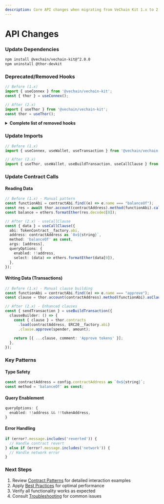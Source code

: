```yaml
---
description: Core API changes when migrating from VeChain Kit 1.x to 2.0
---
```


# API Changes

### Update Dependencies

```bash
npm install @vechain/vechain-kit@^2.0.0
npm uninstall @thor-devkit
```

### Deprecated/Removed Hooks

```typescript
// Before (1.x)
import { useConnex } from '@vechain/vechain-kit';
const { thor } = useConnex();

// After (2.x)
import { useThor } from '@vechain/vechain-kit';
const thor = useThor();
```

<details>

<summary><strong>Complete list of removed hooks</strong></summary>

#### Utils Hooks:

* `useRoundAppVotes`
* `useSustainabilityActions`

#### Galaxy Member Hooks:

* `useGMbalance`
* `useB3trToUpgrade`
* `useB3trToUpgradeToLevel`
* `useGetNodeIdAttached`
* `useGetTokenIdAttachedToNode`
* `useGMMaxLevel`
* `useParticipatedInGovernance`
* `useTokenIdByAccount`
* `useNFTImage`
* `useB3trDonated`
* `useGMBaseUri`
* `useSelectedTokenId`
* `useIsGMClaimable`
* `useSelectedGmNft`
* `useLevelOfToken`
* `useNFTMetadataUri`

#### NodeManagement:

* `useGetNodeManager`
* `useIsNodeHolder`
* `useUserXNodes`

#### VeBetterPassport:

* `useAccountLinking`
* `usePassportChecks`
* `useUserDelegation`
* `useUserStatus`
* `useAppSecurityLevel`
* `useGetCumulativeScoreWithDecay`
* `useGetDelegatee`
* `useGetDelegator`
* `useGetEntitiesLinkedToPassport`
* `useGetPassportForEntity`
* `useGetPendingDelegationsDelegateePOV`
* `useGetPendingDelegationsDelegatorPOV`
* `useGetPendingLinkings`
* `useIsEntity`
* `useIsPassportCheckEnabled`
* `useIsPassport`
* `useParticipationScoreThreshold`
* `useSecurityMultiplier`
* `useThresholdParticipationScore`
* `useThresholdParticipationScoreAtTimepoint`
* `useIsBlacklisted`
* `useIsWhitelisted`
* `useUserRoundScore`

#### VBD VoterRewards:

* `useLevelMultiplier`

#### X2Earn Apps:

* `useUserVotesInAllRounds`
* `useUserTopVotedApps`
* `useXNode`
* `useAppAdmin`
* `useAppExists`
* `useAppsEligibleInNextRound`
* `useGetX2EarnAppAvailableFunds`
* `useXAppsMetadataBaseUri`
* `useXNodeCheckCooldown`

#### XAllocation Voting:

* `useAllocationAmount`
* `useXAppVotesQf`

</details>

### Update Imports

```typescript
// Before (1.x)
import { useConnex, useWallet, useTransaction } from '@vechain/vechain-kit';

// After (2.x)
import { useThor, useWallet, useBuildTransaction, useCallClause } from '@vechain/vechain-kit';
```

### Update Contract Calls

#### Reading Data

```typescript
// Before (1.x) - Manual pattern
const functionAbi = contractAbi.find((e) => e.name === "balanceOf");
const res = await thor.account(contractAddress).method(functionAbi).call(address);
const balance = ethers.formatEther(res.decoded[0]);

// After (2.x) - useCallClause
const { data } = useCallClause({
  abi: TokenContract__factory.abi,
  address: contractAddress as `0x${string}`,
  method: 'balanceOf' as const,
  args: [address],
  queryOptions: {
    enabled: !!address,
    select: (data) => ethers.formatEther(data[0]),
  },
});
```

#### Writing Data (Transactions)

```typescript
// Before (1.x) - Manual clause building
const functionAbi = contractAbi.find((e) => e.name === "approve");
const clause = thor.account(contractAddress).method(functionAbi).asClause(spender, amount);

// After (2.x) - Enhanced clauses
const { sendTransaction } = useBuildTransaction({
  clauseBuilder: () => {
    const { clause } = thor.contracts
      .load(contractAddress, ERC20__factory.abi)
      .clause.approve(spender, amount);
    
    return [{ ...clause, comment: 'Approve tokens' }];
  },
});
```

### Key Patterns

#### Type Safety

```typescript
const contractAddress = config.contractAddress as `0x${string}`;
const method = 'balanceOf' as const;
```

#### Query Enablement

```typescript
queryOptions: {
  enabled: !!address && !!tokenAddress,
}
```

#### Error Handling

```typescript
if (error?.message.includes('reverted')) {
  // Handle contract revert
} else if (error?.message.includes('network')) {
  // Handle network error
}
```

### Next Steps

1. Review [Contract Patterns](../../contract-patterns.md) for detailed interaction examples
2. Apply [Best Practices](../../best-practices.md) for optimal performance
3. Verify all functionality works as expected
4. Consult [Troubleshooting](../../troubleshooting/general.md) for common issues
